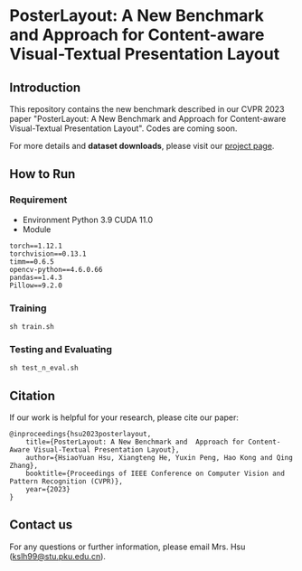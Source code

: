 # PosterLayout: A New Benchmark and Approach for Content-aware Visual-Textual Presentation Layout

## Introduction
This repository contains the new benchmark described in our CVPR 2023 paper "PosterLayout: A New Benchmark and Approach for Content-aware Visual-Textual Presentation Layout".
Codes are coming soon.

For more details and **dataset downloads**, please visit our [project page](http://59.108.48.34/tiki/PosterLayout/).


## How to Run
### Requirement
- Environment
Python 3.9
CUDA 11.0
- Module
```
torch==1.12.1
torchvision==0.13.1
timm==0.6.5
opencv-python==4.6.0.66
pandas==1.4.3
Pillow==9.2.0
```

### Training
```
sh train.sh
```

### Testing and Evaluating
```
sh test_n_eval.sh
```

## Citation
If our work is helpful for your research, please cite our paper:
```
@inproceedings{hsu2023posterlayout,
    title={PosterLayout: A New Benchmark and  Approach for Content-Aware Visual-Textual Presentation Layout},
    author={HsiaoYuan Hsu, Xiangteng He, Yuxin Peng, Hao Kong and Qing Zhang},
    booktitle={Proceedings of IEEE Conference on Computer Vision and Pattern Recognition (CVPR)},
    year={2023}
}
```

## Contact us
For any questions or further information, please email Mrs. Hsu (kslh99@stu.pku.edu.cn).
